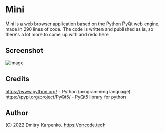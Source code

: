 # Mini
Mini is a web browser application based on the Python PyQt web engine, made in 290 lines of code. The code is written and published as is, so there's a lot more to come up with and redo here
## Screenshot
![image](https://user-images.githubusercontent.com/69617058/153123874-7d612c3b-1315-493b-b181-c8f603a6feab.png)
## Credits
https://www.python.org/ -  Python (programming language)  
https://pypi.org/project/PyQt5/ - PyQt5 library for python
## Author
(C) 2022 Dmitry Karpenko.
https://oncode.tech
